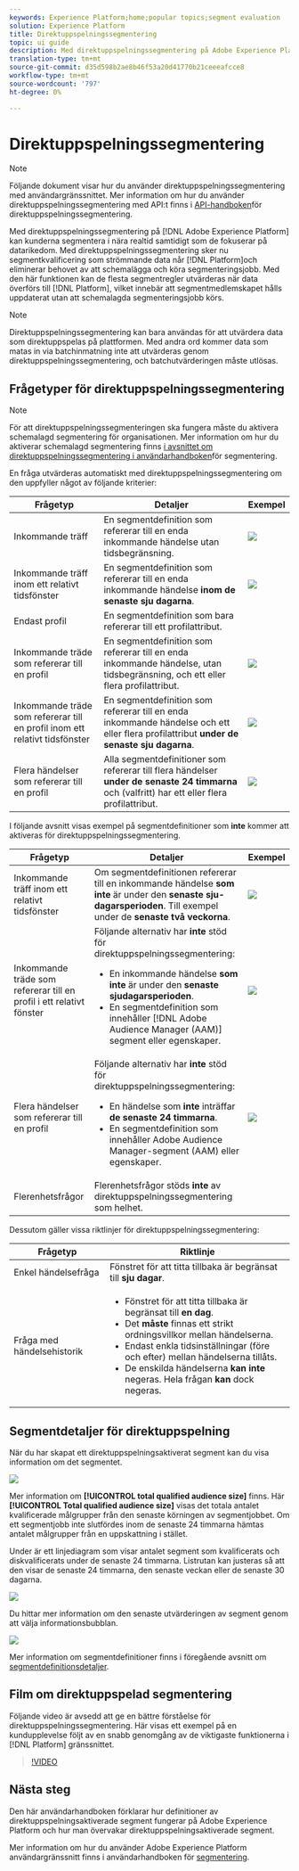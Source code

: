 ```yaml
---
keywords: Experience Platform;home;popular topics;segment evaluation
solution: Experience Platform
title: Direktuppspelningssegmentering
topic: ui guide
description: Med direktuppspelningssegmentering på Adobe Experience Platform kan ni segmentera i nära realtid samtidigt som ni fokuserar på datamöjligheter. Med direktuppspelningssegmentering sker nu segmentkvalificering allt eftersom data når plattformen, vilket minskar behovet av att schemalägga och köra segmenteringsjobb. Med den här funktionen kan de flesta segmentregler utvärderas när data överförs till plattformen, vilket innebär att segmentmedlemskapet hålls uppdaterat utan att schemalagda segmenteringsjobb körs.
translation-type: tm+mt
source-git-commit: d35d598b2ae8b46f53a20d41770b21ceeeafcce8
workflow-type: tm+mt
source-wordcount: '797'
ht-degree: 0%

---
```



# Direktuppspelningssegmentering

>[!NOTE]
>
>Följande dokument visar hur du använder direktuppspelningssegmentering med användargränssnittet. Mer information om hur du använder direktuppspelningssegmentering med API:t finns i [API-handboken](../api/streaming-segmentation.md)för direktuppspelningssegmentering.

Med direktuppspelningssegmentering på [!DNL Adobe Experience Platform] kan kunderna segmentera i nära realtid samtidigt som de fokuserar på datarikedom. Med direktuppspelningssegmentering sker nu segmentkvalificering som strömmande data når [!DNL Platform]och eliminerar behovet av att schemalägga och köra segmenteringsjobb. Med den här funktionen kan de flesta segmentregler utvärderas när data överförs till [!DNL Platform], vilket innebär att segmentmedlemskapet hålls uppdaterat utan att schemalagda segmenteringsjobb körs.

>[!NOTE]
>
>Direktuppspelningssegmentering kan bara användas för att utvärdera data som direktuppspelas på plattformen. Med andra ord kommer data som matas in via batchinmatning inte att utvärderas genom direktuppspelningssegmentering, och batchutvärderingen måste utlösas.

## Frågetyper för direktuppspelningssegmentering

>[!NOTE]
>
>För att direktuppspelningssegmenteringen ska fungera måste du aktivera schemalagd segmentering för organisationen. Mer information om hur du aktiverar schemalagd segmentering finns [i avsnittet om direktuppspelningssegmentering i användarhandboken](./overview.md#scheduled-segmentation)för segmentering.

En fråga utvärderas automatiskt med direktuppspelningssegmentering om den uppfyller något av följande kriterier:

| Frågetyp | Detaljer | Exempel |
| ---------- | ------- | ------- |
| Inkommande träff | En segmentdefinition som refererar till en enda inkommande händelse utan tidsbegränsning. | ![](../images/ui/streaming-segmentation/incoming-hit.png) |
| Inkommande träff inom ett relativt tidsfönster | En segmentdefinition som refererar till en enda inkommande händelse **inom de senaste sju dagarna**. | ![](../images/ui/streaming-segmentation/relative-hit-success.png) |
| Endast profil | En segmentdefinition som bara refererar till ett profilattribut. |  |
| Inkommande träde som refererar till en profil | En segmentdefinition som refererar till en enda inkommande händelse, utan tidsbegränsning, och ett eller flera profilattribut. | ![](../images/ui/streaming-segmentation/profile-hit.png) |
| Inkommande träde som refererar till en profil inom ett relativt tidsfönster | En segmentdefinition som refererar till en enda inkommande händelse och ett eller flera profilattribut **under de senaste sju dagarna**. | ![](../images/ui/streaming-segmentation/profile-relative-success.png) |
| Flera händelser som refererar till en profil | Alla segmentdefinitioner som refererar till flera händelser **under de senaste 24 timmarna** och (valfritt) har ett eller flera profilattribut. | ![](../images/ui/streaming-segmentation/event-history-success.png) |

I följande avsnitt visas exempel på segmentdefinitioner som **inte** kommer att aktiveras för direktuppspelningssegmentering.

| Frågetyp | Detaljer | Exempel |
| ---------- | ------- | ------- |
| Inkommande träff inom ett relativt tidsfönster | Om segmentdefinitionen refererar till en inkommande händelse **som inte** är under den **senaste sju-dagarsperioden**. Till exempel under de **senaste två veckorna**. | ![](../images/ui/streaming-segmentation/relative-hit-failure.png) |
| Inkommande träde som refererar till en profil i ett relativt fönster | Följande alternativ har **inte** stöd för direktuppspelningssegmentering:<ul><li>En inkommande händelse **som inte** är under den **senaste sjudagarsperioden**.</li><li>En segmentdefinition som innehåller [!DNL Adobe Audience Manager (AAM)] segment eller egenskaper.</li></ul> | ![](../images/ui/streaming-segmentation/profile-relative-failure.png) |
| Flera händelser som refererar till en profil | Följande alternativ har **inte** stöd för direktuppspelningssegmentering:<ul><li>En händelse som **inte** inträffar **de senaste 24 timmarna**.</li><li>En segmentdefinition som innehåller Adobe Audience Manager-segment (AAM) eller egenskaper.</li></ul> | ![](../images/ui/streaming-segmentation/event-history-failure.png) |
| Flerenhetsfrågor | Flerenhetsfrågor stöds **inte** av direktuppspelningssegmentering som helhet. |  |

Dessutom gäller vissa riktlinjer för direktuppspelningssegmentering:

| Frågetyp | Riktlinje |
| ---------- | -------- |
| Enkel händelsefråga | Fönstret för att titta tillbaka är begränsat till **sju dagar**. |
| Fråga med händelsehistorik | <ul><li>Fönstret för att titta tillbaka är begränsat till **en dag**.</li><li>Det **måste** finnas ett strikt ordningsvillkor mellan händelserna.</li><li>Endast enkla tidsinställningar (före och efter) mellan händelserna tillåts.</li><li>De enskilda händelserna **kan inte** negeras. Hela frågan **kan** dock negeras.</li></ul> |

## Segmentdetaljer för direktuppspelning

När du har skapat ett direktuppspelningsaktiverat segment kan du visa information om det segmentet.

![](../images/ui/streaming-segmentation/monitoring-streaming-segment.png)

Mer information om **[!UICONTROL total qualified audience size]** finns. Här **[!UICONTROL Total qualified audience size]** visas det totala antalet kvalificerade målgrupper från den senaste körningen av segmentjobbet. Om ett segmentjobb inte slutfördes inom de senaste 24 timmarna hämtas antalet målgrupper från en uppskattning i stället.

Under är ett linjediagram som visar antalet segment som kvalificerats och diskvalificerats under de senaste 24 timmarna. Listrutan kan justeras så att den visar de senaste 24 timmarna, den senaste veckan eller de senaste 30 dagarna.

![](../images/ui/streaming-segmentation/monitoring-streaming-segment-graph.png)

Du hittar mer information om den senaste utvärderingen av segment genom att välja informationsbubblan.

![](../images/ui/streaming-segmentation/info-bubble.png)

Mer information om segmentdefinitioner finns i föregående avsnitt om [segmentdefinitionsdetaljer](#segment-details).

## Film om direktuppspelad segmentering

Följande video är avsedd att ge en bättre förståelse för direktuppspelningssegmentering. Här visas ett exempel på en kundupplevelse följt av en snabb genomgång av de viktigaste funktionerna i [!DNL Platform] gränssnittet.

>[!VIDEO](https://video.tv.adobe.com/v/36184?quality=12&learn=on)

## Nästa steg

Den här användarhandboken förklarar hur definitioner av direktuppspelningsaktiverade segment fungerar på Adobe Experience Platform och hur man övervakar direktuppspelningsaktiverade segment.

Mer information om hur du använder Adobe Experience Platform användargränssnitt finns i användarhandboken för [segmentering](./overview.md).